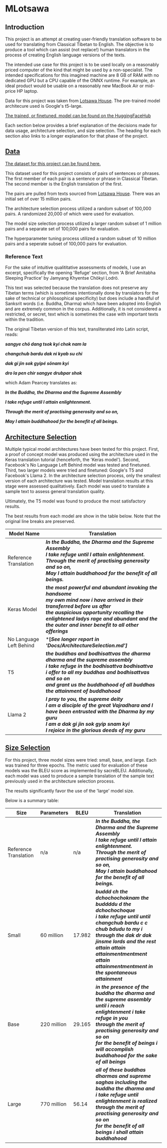 # MLotsawa

## Introduction

This project is an attempt at creating user-friendly translation software to be used for translating from Classical Tibetan to English. The objective is to produce a tool which can assist (not replace!) human translators in the process of creating English language versions of the texts. 

The intended use case for this project is to be used locally on a reasonably priced computer of the kind that might be used by a non-specialist. The intended specifications for this imagined machine are 8 GB of RAM with no dedicated GPU but a CPU capable of the ONNX runtime. For example, an ideal product would be usable on a reasonably new MacBook Air or mid-price HP laptop.

Data for this project was taken from [Lotsawa House](lotsawahouse.org). The pre-trained model architecure used is Google's t5-large.

[The trained, or finetuned, model can be found on the HuggingFaceHub](https://huggingface.co/billingsmoore/mlotsawa)

Each section below provides a brief explanation of the decisions made for data usage, architecture selection, and size selection. The heading for each section also links to a longer explanation for that phase of the project.

## [Data](https://www.kaggle.com/datasets/billingsmoore/classical-tibetan-to-english-translation-dataset)

[The dataset for this project can be found here.](https://www.kaggle.com/datasets/billingsmoore/classical-tibetan-to-english-translation-dataset)

This dataset used for this project consists of pairs of sentences or phrases. The first member of each pair is a sentence or phrase in Classical Tibetan. The second member is the English translation of the first.

The pairs are pulled from texts sourced from [Lotsawa House](lotsawahouse.org). There was an initial set of over 15 million pairs.

The architecture selection process utilized a random subset of 100,000 pairs. A randomized 20,000 of which were used for evaluation.

The model size selection process utilized a larger random subset of 1 million pairs and a separate set of 100,000 pairs for evaluation.

The hyperparameter tuning process utilized a random subset of 10 million pairs and a seperate subset of 100,000 pairs for evaluation.

### Reference Text

For the sake of intuitive qualititative assessments of models, I use an excerpt, specifically the opening 'Refuge' section, from 'A Brief Amitabha Sleeping Practice' by Jamyang Khyentse Chökyi Lodrö. 

This text was selected because the translation does not preserve any Tibetan terms (which is sometimes intentionally done by translators for the sake of technical or philosophical specificity) but does include a handful of Sanksrit words (i.e. Buddha, Dharma) which have been adopted into English and are extremely common in the corpus. Additionally, it is not considered a restricted, or secret, text which is sometimes the case with important texts within the tradition.

The original Tibetan version of this text, transliterated into Latin script, reads:

***sangye chö dang tsok kyi chok nam la***

***changchub bardu dak ni kyab su chi***

***dak gi jin sok gyipé sönam kyi***

***dro la pen chir sangye drubpar shok***

which Adam Pearcey translates as:

***In the Buddha, the Dharma and the Supreme Assembly***

***I take refuge until I attain enlightenment.***

***Through the merit of practising generosity and so on,***

***May I attain buddhahood for the benefit of all beings.***


## [Architecture Selection](https://github.com/billingsmoore/MLotsawa/blob/main/Docs/ArchitectureSelection.md)

Multiple typical model architectures have been tested for this project. First, a proof of concept model was produced using the architecture used in the Keras translation tutorial (henceforth, the 'Keras model'). Second, Facebook's No Language Left Behind model was tested and finetuned. Third, two larger models were tried and finetuned: Google's T5 and Facebook's Llama 2. In the architecture selection process, only the smallest version of each architecture was tested. Model translation results at this stage were assessed qualitatively. Each model was used to translate a sample text to assess general translation quality.

Ultimately, the T5 model was found to produce the most satisfactory results.

The best results from each model are show in the table below. Note that the original line breaks are preserved.

| Model Name              | Translation |
| ----------------------- | ----------- |
| Reference Translation    | ***In the Buddha, the Dharma and the Supreme Assembly***<br>***I take refuge until I attain enlightenment.***<br>***Through the merit of practising generosity and so on,***<br>***May I attain buddhahood for the benefit of all beings.***
| Keras Model             | ***the most powerful and abundant invoking the handsome<br>my own mind now i have arrived in their transferred before us after<br>the auspicious opportunity recalling the enlightened ladys rage and abundant and the<br>the outer and inner benefit to all other offerings***
| No Language Left Behind | ***[*See longer report in 'Docs/ArchitectureSelection.md']***
|  T5                     | ***the buddhas and bodhisattvas the dharma dharma and the supreme assembly***<br>***i take refuge in the bodhisattva bodhisattva***<br>***i offer to all my buddhas and bodhisattvas and so on***<br>***and grant us the buddhahood of all buddhas the attainment of buddhahood***
| Llama 2                 | ***I pray to you, the supreme deity***<br>***I am a disciple of the great Vajradhara and I have been entrusted with the Dharma by my guru***<br>***I am a dak gi jin sok gyip snam kyi***<br>***I rejoice in the glorious deeds of my guru***

## [Size Selection](https://github.com/billingsmoore/MLotsawa/blob/main/Docs/SizeSelection.md)

For this project, three model sizes were tried: small, base, and large. Each was trained for three epochs. The metric used for evaluation of these models was the BLEU score as implemented by sacreBLEU. Additionally, each model was used to produce a sample translation of the sample text previously used in the architecture selection process.

The results significantly favor the use of the 'large' model size.

Below is a summary table:

|Size     |Parameters  |BLEU  |Translation|
|---------|------------|------|-----------|
|Reference Translation| n/a        |n/a   | ***In the Buddha, the Dharma and the Supreme Assembly***<br>***I take refuge until I attain enlightenment.***<br>***Through the merit of practising generosity and so on,***<br>***May I attain buddhahood for the benefit of all beings.***|
|Small    |60 million  |17.982| ***buddd ch the dchochochoknam the buddddu d the dchochochoque***<br>***i take refuge until until changchub bardu c c chub bdudu to my i***<br>***through the dak dr dak jinsme lords and the rest***<br>***attain attain attainmentmentment attain attainmentmentment in the spontaneous attainment***|
|Base     |220 million |29.165|***in the presence of the buddha the dharma and the supreme assembly<br>until i reach enlightenment i take refuge in you<br>through the merit of practising generosity and so on<br>for the benefit of beings i will accomplish buddhahood for the sake of all beings***|
|Large    |770 million |56.14 |***all of these buddhas dharmas and supreme saghas including the buddha the dharma and<br>i take refuge until enlightenment is realized<br>through the merit of practising generosity and so on<br>for the benefit of all beings i shall attain buddhahood***|
